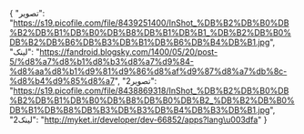 {
  "تصویر": "https://s19.picofile.com/file/8439251400/InShot_%DB%B2%DB%B0%DB%B2%DB%B1%DB%B0%DB%B8%DB%B1%DB%B1_%DB%B2%DB%B0%DB%B2%DB%B6%DB%B3%DB%B1%DB%B6%DB%B4%DB%B1.jpg",
  "لینک": "https://fandroid.blogsky.com/1400/05/20/post-5/%d8%a7%d8%b1%d8%b3%d8%a7%d9%84-%d8%aa%d8%b1%d9%81%d9%86%d8%af%d9%87%d8%a7%db%8c-%d8%b4%d9%85%d8%a7",
  "تصویر2": "https://s19.picofile.com/file/8438869318/InShot_%DB%B2%DB%B0%DB%B2%DB%B1%DB%B0%DB%B8%DB%B0%DB%B2_%DB%B2%DB%B0%DB%B1%DB%B8%DB%B3%DB%B3%DB%B4%DB%B3%DB%B1.jpg",
  "لینک2": "http://myket.ir/developer/dev-66852/apps?lang\u003dfa"
}
